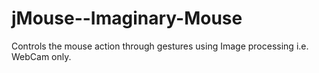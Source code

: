 # jMouse--Imaginary-Mouse
Controls the mouse action through gestures using Image processing i.e. WebCam only.
